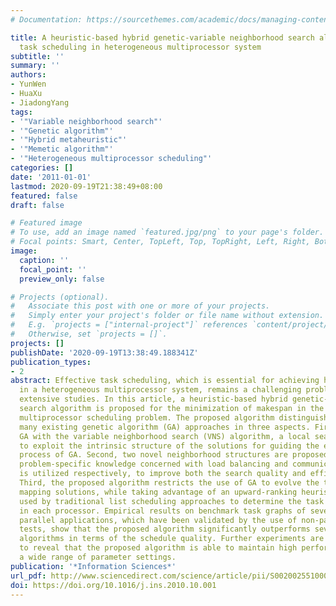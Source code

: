 ```yaml
---
# Documentation: https://sourcethemes.com/academic/docs/managing-content/

title: A heuristic-based hybrid genetic-variable neighborhood search algorithm for
  task scheduling in heterogeneous multiprocessor system
subtitle: ''
summary: ''
authors:
- YunWen
- HuaXu
- JiadongYang
tags:
- '"Variable neighborhood search"'
- '"Genetic algorithm"'
- '"Hybrid metaheuristic"'
- '"Memetic algorithm"'
- '"Heterogeneous multiprocessor scheduling"'
categories: []
date: '2011-01-01'
lastmod: 2020-09-19T21:38:49+08:00
featured: false
draft: false

# Featured image
# To use, add an image named `featured.jpg/png` to your page's folder.
# Focal points: Smart, Center, TopLeft, Top, TopRight, Left, Right, BottomLeft, Bottom, BottomRight.
image:
  caption: ''
  focal_point: ''
  preview_only: false

# Projects (optional).
#   Associate this post with one or more of your projects.
#   Simply enter your project's folder or file name without extension.
#   E.g. `projects = ["internal-project"]` references `content/project/deep-learning/index.md`.
#   Otherwise, set `projects = []`.
projects: []
publishDate: '2020-09-19T13:38:49.188341Z'
publication_types:
- 2
abstract: Effective task scheduling, which is essential for achieving high performance
  in a heterogeneous multiprocessor system, remains a challenging problem despite
  extensive studies. In this article, a heuristic-based hybrid genetic-variable neighborhood
  search algorithm is proposed for the minimization of makespan in the heterogeneous
  multiprocessor scheduling problem. The proposed algorithm distinguishes itself from
  many existing genetic algorithm (GA) approaches in three aspects. First, it incorporates
  GA with the variable neighborhood search (VNS) algorithm, a local search metaheuristic,
  to exploit the intrinsic structure of the solutions for guiding the exploration
  process of GA. Second, two novel neighborhood structures are proposed, in which
  problem-specific knowledge concerned with load balancing and communication reduction
  is utilized respectively, to improve both the search quality and efficiency of VNS.
  Third, the proposed algorithm restricts the use of GA to evolve the task-processor
  mapping solutions, while taking advantage of an upward-ranking heuristic mostly
  used by traditional list scheduling approaches to determine the task sequence assignment
  in each processor. Empirical results on benchmark task graphs of several well-known
  parallel applications, which have been validated by the use of non-parametric statistical
  tests, show that the proposed algorithm significantly outperforms several related
  algorithms in terms of the schedule quality. Further experiments are carried out
  to reveal that the proposed algorithm is able to maintain high performance within
  a wide range of parameter settings.
publication: '*Information Sciences*'
url_pdf: http://www.sciencedirect.com/science/article/pii/S0020025510004925
doi: https://doi.org/10.1016/j.ins.2010.10.001
---
```

